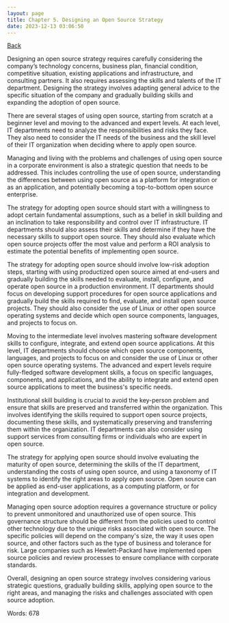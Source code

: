 ```yaml
---
layout: page
title: Chapter 5. Designing an Open Source Strategy
date: 2023-12-13 03:06:50
---
```


[Back](./)


Designing an open source strategy requires carefully considering the company’s technology concerns, business plan, financial condition, competitive situation, existing applications and infrastructure, and consulting partners. It also requires assessing the skills and talents of the IT department. Designing the strategy involves adapting general advice to the specific situation of the company and gradually building skills and expanding the adoption of open source.

There are several stages of using open source, starting from scratch at a beginner level and moving to the advanced and expert levels. At each level, IT departments need to analyze the responsibilities and risks they face. They also need to consider the IT needs of the business and the skill level of their IT organization when deciding where to apply open source.

Managing and living with the problems and challenges of using open source in a corporate environment is also a strategic question that needs to be addressed. This includes controlling the use of open source, understanding the differences between using open source as a platform for integration or as an application, and potentially becoming a top-to-bottom open source enterprise.

The strategy for adopting open source should start with a willingness to adopt certain fundamental assumptions, such as a belief in skill building and an inclination to take responsibility and control over IT infrastructure. IT departments should also assess their skills and determine if they have the necessary skills to support open source. They should also evaluate which open source projects offer the most value and perform a ROI analysis to estimate the potential benefits of implementing open source.

The strategy for adopting open source should involve low-risk adoption steps, starting with using productized open source aimed at end-users and gradually building the skills needed to evaluate, install, configure, and operate open source in a production environment. IT departments should focus on developing support procedures for open source applications and gradually build the skills required to find, evaluate, and install open source projects. They should also consider the use of Linux or other open source operating systems and decide which open source components, languages, and projects to focus on.

Moving to the intermediate level involves mastering software development skills to configure, integrate, and extend open source applications. At this level, IT departments should choose which open source components, languages, and projects to focus on and consider the use of Linux or other open source operating systems. The advanced and expert levels require fully-fledged software development skills, a focus on specific languages, components, and applications, and the ability to integrate and extend open source applications to meet the business's specific needs.

Institutional skill building is crucial to avoid the key-person problem and ensure that skills are preserved and transferred within the organization. This involves identifying the skills required to support open source projects, documenting these skills, and systematically preserving and transferring them within the organization. IT departments can also consider using support services from consulting firms or individuals who are expert in open source.

The strategy for applying open source should involve evaluating the maturity of open source, determining the skills of the IT department, understanding the costs of using open source, and using a taxonomy of IT systems to identify the right areas to apply open source. Open source can be applied as end-user applications, as a computing platform, or for integration and development.

Managing open source adoption requires a governance structure or policy to prevent unmonitored and unauthorized use of open source. This governance structure should be different from the policies used to control other technology due to the unique risks associated with open source. The specific policies will depend on the company's size, the way it uses open source, and other factors such as the type of business and tolerance for risk. Large companies such as Hewlett-Packard have implemented open source policies and review processes to ensure compliance with corporate standards.

Overall, designing an open source strategy involves considering various strategic questions, gradually building skills, applying open source to the right areas, and managing the risks and challenges associated with open source adoption.

Words: 678